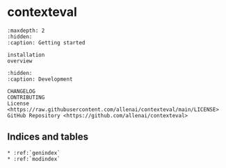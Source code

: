 # **contexteval**

```{toctree}
:maxdepth: 2
:hidden:
:caption: Getting started

installation
overview
```

```{toctree}
:hidden:
:caption: Development

CHANGELOG
CONTRIBUTING
License <https://raw.githubusercontent.com/allenai/contexteval/main/LICENSE>
GitHub Repository <https://github.com/allenai/contexteval>
```

## Indices and tables

```{eval-rst}
* :ref:`genindex`
* :ref:`modindex`
```
